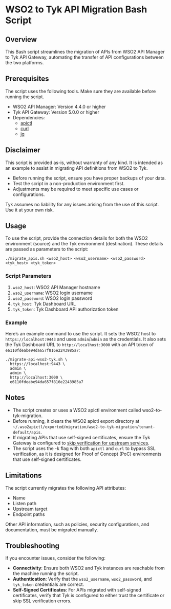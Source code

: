 # WSO2 to Tyk API Migration Bash Script

## Overview

This Bash script streamlines the migration of APIs from WSO2 API Manager to Tyk API Gateway, automating the transfer of API configurations between the two platforms.

## Prerequisites

The script uses the following tools. Make sure they are available before running the script.

- WSO2 API Manager: Version 4.4.0 or higher
- Tyk API Gateway: Version 5.0.0 or higher
- Dependencies:
  - [apictl](https://apim.docs.wso2.com/en/latest/reference/apictl/wso2-api-controller/)
  - [curl](https://curl.se/download.html)
  - [jq](https://jqlang.github.io/jq/)

## Disclaimer

This script is provided as-is, without warranty of any kind. It is intended as an example to assist in migrating API definitions from WSO2 to Tyk.
- Before running the script, ensure you have proper backups of your data.
- Test the script in a non-production environment first.
- Adjustments may be required to meet specific use cases or configurations.

Tyk assumes no liability for any issues arising from the use of this script. Use it at your own risk.

## Usage

To use the script, provide the connection details for both the WSO2 environment (source) and the Tyk environment (destination). These details are passed as parameters to the script:

```shell
./migrate_apis.sh <wso2_host> <wso2_username> <wso2_password> <tyk_host> <tyk_token>
```

### Script Parameters

1. `wso2_host`: WSO2 API Manager hostname
2. `wso2_username`: WSO2 login username
3. `wso2_password`: WSO2 login password
4. `tyk_host`: Tyk Dashboard URL
5. `tyk_token`: Tyk Dashboard API authorization token

### Example

Here’s an example command to use the script. It sets the WSO2 host to `https://localhost:9443` and uses `admin`/`admin` as the credentials. It also sets the Tyk Dashboard URL to `http://localhost:3000` with an API token of `e6110fdeabe94da657f816e2243985a7`:

```shell
./migrate-api-wso2-tyk.sh \
  https://localhost:9443 \
  admin \
  admin \
  http://localhost:3000 \
  e6110fdeabe94da657f816e2243985a7
```

## Notes

- The script creates or uses a WSO2 apictl environment called wso2-to-tyk-migration.
- Before running, it clears the WSO2 apictl export directory at `~/.wso2apictl/exported/migration/wso2-to-tyk-migration/tenant-default/apis`.
- If migrating APIs that use self-signed certificates, ensure the Tyk Gateway is configured to [skip verification for upstream services](https://tyk.io/docs/tyk-oss-gateway/configuration/#proxy_ssl_insecure_skip_verify).
- The script uses the -k flag with both `apictl` and `curl` to bypass SSL verification, as it is designed for Proof of Concept (PoC) environments that use self-signed certificates.

## Limitations

The script currently migrates the following API attributes:
- Name
- Listen path
- Upstream target
- Endpoint paths

Other API information, such as policies, security configurations, and documentation, must be migrated manually.

## Troubleshooting

If you encounter issues, consider the following:

- **Connectivity**: Ensure both WSO2 and Tyk instances are reachable from the machine running the script.
- **Authentication**: Verify that the `wso2_username`, `wso2_password`, and `tyk_token` credentials are correct.
- **Self-Signed Certificates**: For APIs migrated with self-signed certificates, verify that Tyk is configured to either trust the certificate or skip SSL verification errors.
